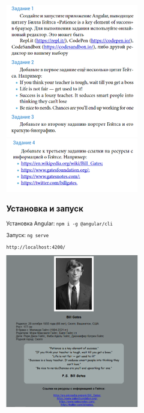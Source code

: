 <img src="image/Screenshot_2.png" alt="Скриншот" width="350">
<img src="image/Screenshot_3.png" alt="Скриншот" width="350">

## Установка и запуск

Установка Angular: `npm i -g @angular/cli`

Запуск: `ng serve`

`http://localhost:4200/`

<img src="image/Screenshot_1.png" alt="Скриншот" width="350">